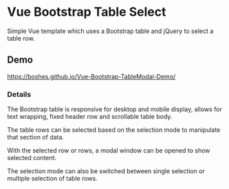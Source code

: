 # Vue Bootstrap Table Select #

Simple Vue template which uses a Bootstrap table and jQuery to select a table row.

## Demo ##
https://boshes.github.io/Vue-Bootstrap-TableModal-Demo/

### Details ###
The Bootstrap table is responsive for desktop and mobile display, allows for text wrapping, fixed header row and scrollable table body.

The table rows can be selected based on the selection mode to manipulate that section of data.

With the selected row or rows, a modal window can be opened to show selected content.

The selection mode can also be switched between single selection or multiple selection of table rows.
